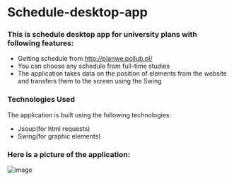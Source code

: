 # Schedule-desktop-app
### This is schedule desktop app for university plans with following features:
- Getting schedule from http://planwe.pollub.pl/
- You can choose any schedule from full-time studies
- The application takes data on the position of elements from the website and transfers them to the screen using the Swing

### Technologies Used
The application is built using the following technologies:
- Jsoup(for html requests)
- Swing(for graphic elements)

### Here is a picture of the application:
![image](https://github.com/AdamDawi/Schedule-desktop-app/assets/49430055/549ed89e-de58-4e98-8223-53f8c2155633)
